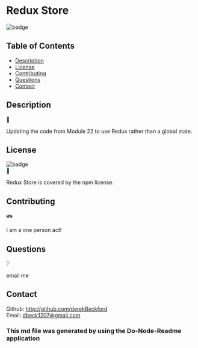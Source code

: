 # Redux Store

  ![badge](https://img.shields.io/badge/license-npm-brightgreen) </br>

  ## Table of Contents 

  - [Description](#description)
  - [License](#license)
  - [Contributing](#contributing)
  - [Questions](#questions)
  - [Contact](#contact)

  ## Description   
  📝
  
  Updating the code from Module 22 to use Redux rather than a global state. 

  ##  License 
  ![badge](https://img.shields.io/badge/license-npm-brightgreen) </br>
  📎
  
  Redux Store is covered by the npm license.
  
  ## Contributing 
  👪
  
  I am a one person act!

  ## Questions  
  ❔
  
  email me
  
  ## Contact
  Github: http://github.com/derekBeckford </br>
  Email: dbeck1207@gmail.com


  ### This md file was generated by using the Do-Node-Readme application
